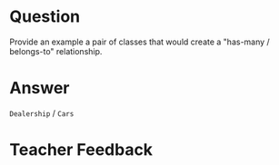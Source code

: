 # Question

Provide an example a pair of classes that would create a "has-many / belongs-to" relationship.

# Answer

`Dealership` / `Cars`

# Teacher Feedback

